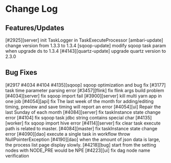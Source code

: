# Change Log

## Features/Updates

[#2925][server] init TaskLogger in TaskExecuteProcessor
[ambari-update] change version from 1.3.3 to 1.3.4
[sqoop-update] modify sqoop task param when upgrade ds to 1.3.4
[#4143][quartz-update] upgrade quartz version to 2.3.0

## Bug Fixes

[#2917 #4034 #4104 #4135][sqoop] sqoop optimization and bug fix
[#3177] task time parameter parsing error
[#3457][flink] fix flink args build problem
[#4034][server] fix sqoop import fail
[#3900][server] kill multi yarn app in one job
[#4054][api] fix The last week of the month for adding/editing timing, preview and save timing will report an error
[#4054][ui] Repair the last Sunday of each month
[#4084][server] fix taskInstance state change error
[#4104] fix sqoop task jdbc string contains special char
[#4135][worker] fix sqoop import hive error
[#4114][server] fix clear task execute path is related to master.
[#4084][master] fix taskInstance state change error
[#4090][dao] execute a single task in workflow throw NullPointerException
[#4190][dao] when the amount of json data is large, the process list page display slowly.
[#4218][bug] start from the setting nodes with NODE_PRE would be NPE
[#4223][ui] fix dag node name verification
